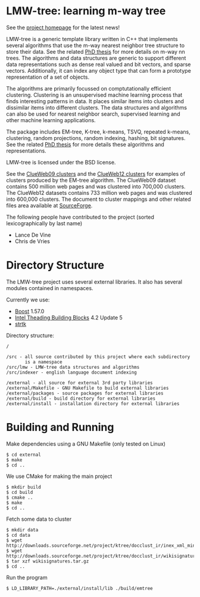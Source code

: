 LMW-tree: learning m-way tree
=============================

See the [project homepage](http://lmwtree.devries.ninja) for the latest news!

LMW-tree is a generic template library written in C++ that implements several
algorithms that use the m-way nearest neighbor tree structure to store their
data. See the related [PhD thesis](http://eprints.qut.edu.au/75862/) for more
details on m-way nn trees. The algorithms and data structures are generic to
support different data representations such as dense real valued and bit
vectors, and sparse vectors. Additionally, it can index any object type that
can form a prototype representation of a set of objects.

The algorithms are primarily focussed on comptutationally efficient clustering.
Clustering is an unsupervised machine learning process that finds interesting
patterns in data. It places similar items into clusters and dissimilar items
into different clusters. The data structures and algorithms can also be used
for nearest neighbor search, supervised learning and other machine learning
applications.

The package includes EM-tree, K-tree, k-means, TSVQ, repeated k-means,
clustering, random projections, random indexing, hashing, bit signatures. See
the related [PhD thesis](http://eprints.qut.edu.au/75862/) for more details
these algorithms and representations.

LMW-tree is licensed under the BSD license.

See the [ClueWeb09 clusters](http://ktree.sourceforge.net/emtree/clueweb09/)
and the [ClueWeb12 clusters](http://ktree.sourceforge.net/emtree/clueweb12/)
for examples of clusters produced by the EM-tree algorithm. The ClueWeb09
dataset contains 500 million web pages and was clustered into 700,000 clusters.
The ClueWeb12 datasets contains 733 million web pages and was clustered into
600,000 clusters. The document to cluster mappings and other related files area
available at
[SourceForge](http://sourceforge.net/projects/ktree/files/clueweb_clusters/).

The following people have contributed to the project (sorted lexicographically
by last name)
- Lance De Vine
- Chris de Vries

Directory Structure
===================

The LMW-tree project uses several external libraries. It also has several
modules contained in namespaces.

Currently we use:
- [Boost](http://www.boost.org) 1.57.0
- [Intel Theading Building Blocks](http://www.threadingbuildingblocks.org) 4.2 Update 5
- [strtk](https://code.google.com/p/strtk/)

Directory structure:

    /

    /src - all source contributed by this project where each subdirectory
           is a namespace
    /src/lmw - LMW-tree data structures and algorithms
    /src/indexer - english language document indexing

    /external - all source for external 3rd party libraries
    /external/Makefile - GNU Makefile to build external libraries
    /external/packages - source packages for external libraries
    /external/build - build directory for external libraries
    /external/install - installation directory for external libraries

Building and Running
====================

Make dependencies using a GNU Makefile (only tested on Linux)

    $ cd external
    $ make
    $ cd ..

We use CMake for making the main project

    $ mkdir build
    $ cd build
    $ cmake ..
    $ make
    $ cd ..

Fetch some data to cluster

    $ mkdir data
    $ cd data
    $ wget http://downloads.sourceforge.net/project/ktree/docclust_ir/inex_xml_mining_subset_2010.txt
    $ wget http://downloads.sourceforge.net/project/ktree/docclust_ir/wikisignatures.tar.gz
    $ tar xzf wikisignatures.tar.gz
    $ cd ..

Run the program

    $ LD_LIBRARY_PATH=./external/install/lib ./build/emtree
